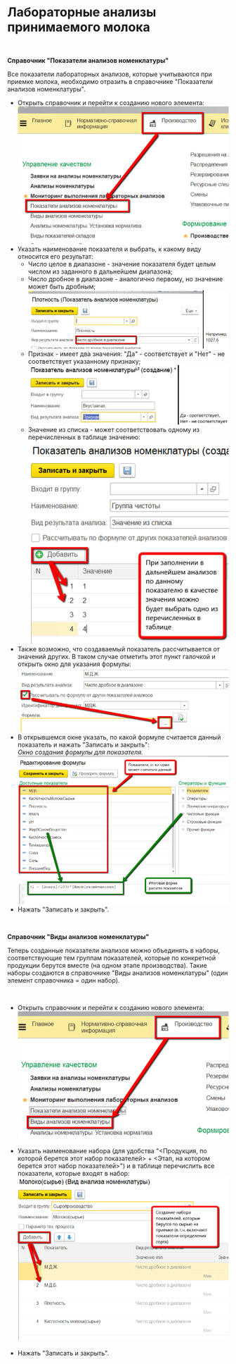 **Лабораторные анализы принимаемого молока**
============================================

 

**Справочник "Показатели анализов номенклатуры"**

Все показатели лабораторных анализов, которые учитываются при приемке
молока, необходимо отразить в справочнике "Показатели анализов
номенклатуры".

-   Открыть справочник и перейти к созданию нового элемента:  
![](MilkAnalysis.assets/drex_laboratornye_analizy_prinimaemogo_moloka_custom.png)    
-   Указать наименование показателя и выбрать, к какому виду относится
    его результат:
    -   Число целое в диапазоне - значение показателя будет целым числом из
    заданного в дальнейшем диапазона;
    -   Число дробное в диапазоне - аналогично первому, но значение может
    быть дробным;  
    ![](MilkAnalysis.assets/drex_laboratornye_analizy_prinimaemogo_moloka_custom_2.png)  
    -   Признак - имеет два значения: "Да" - соответствует и "Нет" - не
    соответствует указанному признаку;  
    ![](MilkAnalysis.assets/drex_laboratornye_analizy_prinimaemogo_moloka_custom_3.png)   
    -   Значение из списка - может соответствовать одному из перечисленных в
    таблице значению:  
    ![](MilkAnalysis.assets/drex_laboratornye_analizy_prinimaemogo_moloka_custom_4.png)    
-   Также возможно, что создаваемый показатель рассчитывается от
    значений других. В таком случае отметить этот пункт галочкой и
    открыть окно для указания формулы:  
![](MilkAnalysis.assets/drex_laboratornye_analizy_prinimaemogo_moloka_custom_5.png)
-   В открывшемся окне указать, по какой формуле считается данный
    показатель и нажать "Записать и закрыть":  
*Окно создания формулы для показателя.*
![](MilkAnalysis.assets/drex_laboratornye_analizy_prinimaemogo_moloka_custom_6.png)  
-   Нажать "Записать и закрыть".

 

**Справочник "Виды анализов номенклатуры"**

Теперь созданные показатели анализов можно объединять в наборы,
соответствующие тем группам показателей, которые по конкретной продукции
берутся вместе (на одном этапе производства). Такие наборы создаются в
справочнике "Виды анализов номенклатуры" (один элемент справочника =
один набор).

 

-   Открыть справочник и перейти к созданию нового элемента:
    ![](MilkAnalysis.assets/drex_laboratornye_analizy_prinimaemogo_moloka_custom_7.png)
     
-   Указать наименование набора (для удобства "\<Продукция, по которой
    берется этот набор показателей\> + \<Этап, на котором берется этот
    набор показателей\>") и в таблице перечислить все показатели,
    которые входят в набор:
    ![](MilkAnalysis.assets/drex_laboratornye_analizy_prinimaemogo_moloka_custom_8.png)
     
-   Нажать "Записать и закрыть".

